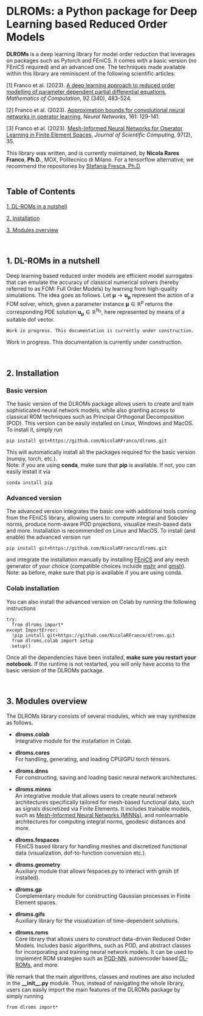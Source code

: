 # DLROMs: a Python package for Deep Learning based Reduced Order Models

**DLROMs** is a deep learning library for model order reduction that leverages on packages such as Pytorch and FEniCS. It comes with a basic version (no FEniCS required) and an advanced one. The techniques made available within this library are reminiscent of the following scientific articles: 

[1] Franco et al. (2023). [A deep learning approach to reduced order modelling of parameter dependent partial differential equations](https://doi.org/10.1090/mcom/3781), *Mathematics of Computation*, 92 (340), 483-524.
     
[2] Franco et al. (2023). [Approximation bounds for convolutional neural networks in operator learning](https://doi.org/10.1016/j.neunet.2023.01.029), *Neural Networks*, 161: 129-141.
     
[3] Franco et al. (2023). [Mesh-Informed Neural Networks for Operator Learning in Finite Element Spaces](https://doi.org/10.1007/s10915-023-02331-1), *Journal of Scientific Computing*, 97(2), 35.

This library was written, and is currently maintained, by **Nicola Rares Franco**, **Ph.D.**, MOX, Politecnico di Milano. For a tensorflow alternative, we recommend the repositories by [Stefania Fresca, Ph.D](https://github.com/stefaniafresca).
</br>
</br>


## Table of Contents  
[1. DL-ROMs in a nutshell](#dlroms)  

[2. Installation](#installation)  

[3. Modules overview](#overview) 

</br>
<a name="dlroms"/>

## 1. DL-ROMs in a nutshell

Deep learning based reduced order models are efficient model surrogates that can emulate the accuracy of classical numerical solvers (hereby referred to as FOM: Full Order Models) by learning from high-quality simulations. The idea goes as follows. Let $`\boldsymbol{\mu}\to \mathbf{u}_{\boldsymbol{\mu}}`$ represent the action of a FOM solver, which, given a parameter instance $\boldsymbol{\mu}\in\mathbb{R}^{p}$ returns the corresponding PDE solution $\mathbf{u}_{\boldsymbol{\mu}}\in\mathbb{R}^{N_{h}}$, here represented by means of a suitable dof vector.

    Work in progress. This documentation is currently under construction.

Work in progress. This documentation is currently under construction.



</br>
<a name="installation"/>

## 2. Installation
### Basic version
The basic version of the DLROMs package allows users to create and train sophisticated neural network models, while also granting access to classical ROM techniques such as Principal Orthogonal Decomposition (POD). This version can be easily installed on Linux, Windows and MacOS. To install it, simply run

    pip install git+https://github.com/NicolaRFranco/dlroms.git

This will automatically install all the packages required for the basic version (numpy, torch, etc.). </br>
Note: if you are using **conda**, make sure that **pip** is available. If not, you can easily install it via

    conda install pip

### Advanced version
The advanced version integrates the basic one with additional tools coming from the FEniCS library, allowing users to: compute integral and Sobolev norms, produce norm-aware POD projections, visualize mesh-based data and more. Installation is recommended on Linux and MacOS. To install (and enable) the advanced version run

    pip install git+https://github.com/NicolaRFranco/dlroms.git

and integrate the installation manually by installing [FEniCS](https://fenicsproject.org/) and any mesh generator of your choice (compatible choices incluide [mshr](https://anaconda.org/conda-forge/mshr) and [gmsh](https://anaconda.org/conda-forge/gmsh)).</br>
Note: as before, make sure that pip is available if you are using conda.

### Colab installation
You can also install the advanced version on Colab by running the following instructions

    try:
      from dlroms import*
    except ImportError:
      !pip install git+https://github.com/NicolaRFranco/dlroms.git
      from dlroms.colab import setup
      setup()

Once all the dependencies have been installed, **make sure you restart your notebook.** If the runtime is not restarted, you will only have access to the basic version of the DLROMs package.


</br>
<a name="overview"/>

## 3. Modules overview
The DLROMs library consists of several modules, which we may synthesize as follows.

* **dlroms.colab**</br> Integrative module for the installation in Colab.
  
* **dlroms.cores**</br> For handling, generating, and loading CPU/GPU torch tensors.
  
* **dlroms.dnns**</br> For constructing, saving and loading basic neural network architectures.
  
* **dlroms.minns**</br> An integrative module that allows users to create neural network architectures specifically tailored for mesh-based functional data, such as signals discretized via Finite Elements. It includes trainable models, such as [Mesh-Informed Neural Networks (MINNs)](https://doi.org/10.1007/s10915-023-02331-1), and nonlearnable architectures for computing integral norms, geodesic distances and more.
  
* **dlroms.fespaces**</br> FEniCS based library for handling meshes and discretized functional data (visualization, dof-to-function conversion etc.).
  
* **dlroms.geometry**</br> Auxiliary module that allows fespaces.py to interact with gmsh (if installed).
  
* **dlroms.gp**</br> Complementary module for constructing Gaussian processes in Finite Element spaces.
  
* **dlroms.gifs**</br> Auxiliary library for the visualization of time-dependent solutions.
  
* **dlroms.roms**</br> Core library that allows users to construct data-driven Reduced Order Models. Includes basic algorithms, such as POD, and abstract classes for incorporating and training neural network models. It can be used to implement ROM strategies such as [POD-NN](https://doi.org/10.1016/j.jcp.2018.02.037), autoencoder based [DL-ROMs](https://doi.org/10.1090/mcom/3781), and more.

We remark that the main algorithms, classes and routines are also included in the **\_\_init\_\_.py** module. Thus, instead of navigating the whole library, users can easily import the main features of the DLROMs package by simply running

    from dlroms import*
